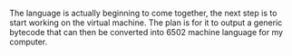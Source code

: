 The language is actually beginning to come together, the next step is to start working on the virtual machine. The plan is for it to output a generic bytecode that can then be converted into 6502 machine language for my computer.

